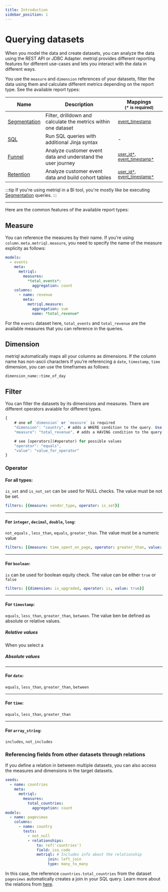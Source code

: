 ```yaml
---
title: Introduction
sidebar_position: 1
---
```


# Querying datasets

When you model the data and create datasets, you can analyze the data using the REST API or JDBC Adapter. metriql provides different reporting features for different use-cases and lets you interact with the data in different ways.

You use the `measure` and `dimension` references of your datasets, filter the data using them and calculate different metrics depending on the report type. See the available report types:

| Name | Description | Mappings <br /><sub>(* is required)</sub> |
|-------------|-------------|-------------|
| [Segmentation](segmentation) | Filter, drilldown and calculate the metrics within one dataset | <sub>[event_timestamp](/reference/mapping#event_timestamp)</sub> |
| [SQL](sql) | Run SQL queries with additional Jinja syntax | - | 
| [Funnel](funnel) | Analyze customer event data and understand the user journey |  <sub>[user_id*](/reference/mapping#user_id), [event_timestamp*](/reference/mapping#event_timestamp)</sub> |
| [Retention](retention) | Analyze customer event data and build cohort tables | <sub>[user_id*](/reference/mapping#user_id), [event_timestamp*](/reference/mapping#event_timestamp) </sub> |


:::tip
If you're using metriql in a BI tool, you're mostly like be executing [Segmentation](segmentation) queries.
:::

---

Here are the common features of the available report types:

## Measure
You can reference the measures by their name. If you're using `column.meta.metriql.measure`, you need to specify the name of the measure explicity as follows:

```yml
models:
  - events
    meta:
      metriql:
        measures:
          *total_events*:
            aggregation: count
    columns:
      - name: revenue
        meta:
          metriql.measure:
            aggregation: sum
            name: *total_revenue*
```

For the `events` dataset here, `total_events` and `total_revenue` are the available measures that you can reference in the queries.

## Dimension

metriql automatically maps all your columns as dimensions. If the column name has non-ascii characters
If you're referencing a `date`, `timestamp`, `time` dimension, you can use the timeframes as follows:

```
dimension_name::time_of_day
```


## Filter

You can filter the datasets by its dimensions and measures. There are different operators avaiable for different types.

```javascript
{
    # one of `dimension` or `measure` is required
    "dimension": "country", # adds a WHERE condition to the query. Use `:name` for referencing a mapping (ex. [`:user_id`](/reference/mapping#user_id))
    "measure": "total_revenue", # adds a HAVING condition to the query

    # see [operators](#operator) for possible values
    "operator": "equals", 
    "value": "value_for_operator"
}
```

### Operator

#### For all types:

`is_set` and `is_not_set` can be used for NULL checks. The value must be not be set.

```yml
filters: [{measure: vendor_type, operator: is_set}]
```

---
#### For `integer`, `decimal`, `double`, `long`:

`not_equals` , `less_than`, `equals`, `greater_than`. The value must be a numeric value

```yml
filters: [{measure: time_spent_on_page, operator: greater_than, value: 10}]
```

---
#### For `boolean`:

`is` can be used for boolean equity check. The value can be either `true` or `false`

```yml
filters: [{dimension: is_upgraded, operator: is, value: true}]
```

---
#### For `timestamp`:

`equals`, `less_than`, `greater_than`, `between`. The value ben be defined as absolute or relative values.

##### Relative values

When you select a

##### Absolute values

---
#### For `date`:

`equals`, `less_than`, `greater_than`, `between`

---
#### For `time`:

`equals`, `less_than`, `greater_than`

---
#### For `array_string`:

`includes`, `not_includes`


### Referencing fields from other datasets through relations

If you define a relation in between multiple datasets, you can also access the measures and dimensions in the target datasets.


```yml
seeds:
  - name: countries
    meta:
      metriql:
        measures:
          total_countries:
            aggregation: count
models:
  - name: pageviews
    columns:
      - name: country
        tests:
          - not_null
          - relationships:
              to: ref('countries')
              field: iso_code
              metriql: # Includes info about the relationship
                   join: left_join 
                   type: many_to_many
```

In this case, the reference `countries.total_countries` from the dataset `pageviews` automatically creates a join in your SQL query. Learn more about the relations from [here](/reference/relation).